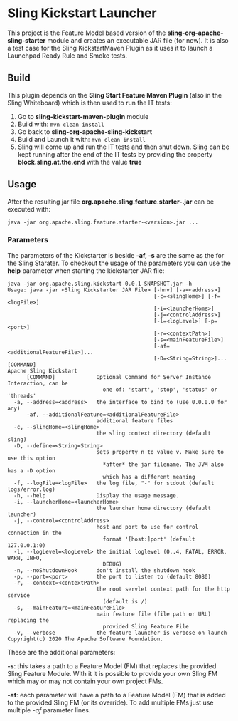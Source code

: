 # Sling Kickstart Launcher

This project is the Feature Model based version of the **sling-org-apache-sling-starter**
module and creates an executable JAR file (for now).
It is also a test case for the Sling KickstartMaven Plugin as it uses it
to launch a Launchpad Ready Rule and Smoke tests.

## Build

This plugin depends on the **Sling Start Feature Maven Plugin** (also in the Sling
Whiteboard) which is then used to run the IT tests:

1. Go to **sling-kickstart-maven-plugin** module
2. Build with: `mvn clean install`
3. Go back to **sling-org-apache-sling-kickstart**
4. Build and Launch it with: `mvn clean install`
5. Sling will come up and run the IT tests and then shut down. Sling can be
   kept running after the end of the IT tests by providing the property
   **block.sling.at.the.end** with the value **true**

## Usage

After the resulting jar file **org.apache.sling.feature.starter-<version>.jar**
can be executed with:
```
java -jar org.apache.sling.feature.starter-<version>.jar ...
```

### Parameters

The parameters of the Kickstarter is beside **-af, -s** are the same as
the for the Sling Starater. To checkout the usage of the parameters you
can use the **help** parameter when starting the kickstarter JAR file:

```
java -jar org.apache.sling.kickstart-0.0.1-SNAPSHOT.jar -h
Usage: java -jar <Sling Kickstarter JAR File> [-hnv] [-a=<address>]
                                              [-c=<slingHome>] [-f=<logFile>]
                                              [-i=<launcherHome>]
                                              [-j=<controlAddress>]
                                              [-l=<logLevel>] [-p=<port>]
                                              [-r=<contextPath>]
                                              [-s=<mainFeatureFile>]
                                              [-af=<additionalFeatureFile>]...
                                              [-D=<String=String>]... [COMMAND]
Apache Sling Kickstart
      [COMMAND]             Optional Command for Server Instance Interaction, can be
                              one of: 'start', 'stop', 'status' or 'threads'
  -a, --address=<address>   the interface to bind to (use 0.0.0.0 for any)
      -af, --additionalFeature=<additionalFeatureFile>
                            additional feature files
  -c, --slingHome=<slingHome>
                            the sling context directory (default sling)
  -D, --define=<String=String>
                            sets property n to value v. Make sure to use this option
                              *after* the jar filename. The JVM also has a -D option
                              which has a different meaning
  -f, --logFile=<logFile>   the log file, "-" for stdout (default logs/error.log)
  -h, --help                Display the usage message.
  -i, --launcherHome=<launcherHome>
                            the launcher home directory (default launcher)
  -j, --control=<controlAddress>
                            host and port to use for control connection in the
                              format '[host:]port' (default 127.0.0.1:0)
  -l, --logLevel=<logLevel> the initial loglevel (0..4, FATAL, ERROR, WARN, INFO,
                              DEBUG)
  -n, --noShutdownHook      don't install the shutdown hook
  -p, --port=<port>         the port to listen to (default 8080)
  -r, --context=<contextPath>
                            the root servlet context path for the http service
                              (default is /)
  -s, --mainFeature=<mainFeatureFile>
                            main feature file (file path or URL) replacing the
                              provided Sling Feature File
  -v, --verbose             the feature launcher is verbose on launch
Copyright(c) 2020 The Apache Software Foundation.
```

These are the additional parameters:

**-s**: this takes a path to a Feature Model (FM) that replaces the provided
Sling Feature Module. With it it is possible to provide your own Sling FM
which may or may not contain your own project FMs.

**-af**: each parameter will have a path to a Feature Model (FM) that is
added to the provided Sling FM (or its override). To add multiple FMs just
use multiple *-af* parameter lines.